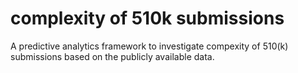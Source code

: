 # complexity of 510k submissions
 A predictive analytics framework to investigate compexity of 510(k) submissions based on the publicly available data.
